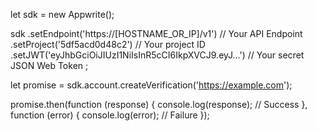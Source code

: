 let sdk = new Appwrite();

sdk
    .setEndpoint('https://[HOSTNAME_OR_IP]/v1') // Your API Endpoint
    .setProject('5df5acd0d48c2') // Your project ID
    .setJWT('eyJhbGciOiJIUzI1NiIsInR5cCI6IkpXVCJ9.eyJ...') // Your secret JSON Web Token
;

let promise = sdk.account.createVerification('https://example.com');

promise.then(function (response) {
    console.log(response); // Success
}, function (error) {
    console.log(error); // Failure
});